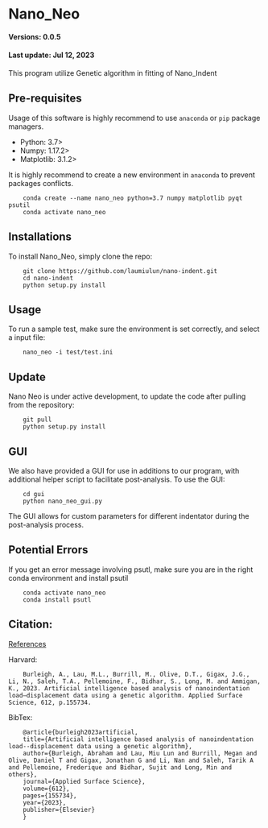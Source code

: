 # Nano_Neo
#### Versions: 0.0.5
#### Last update: Jul 12, 2023

This program utilize Genetic algorithm in fitting of Nano_Indent

## Pre-requisites
Usage of this software is highly recommend to use `anaconda` or `pip` package managers.

  - Python: 3.7>
  - Numpy: 1.17.2>
  - Matplotlib: 3.1.2>

It is highly recommend to create a new environment in `anaconda` to prevent packages conflicts.

        conda create --name nano_neo python=3.7 numpy matplotlib pyqt psutil
        conda activate nano_neo


## Installations
To install Nano_Neo, simply clone the repo:

        git clone https://github.com/laumiulun/nano-indent.git
        cd nano-indent
        python setup.py install


## Usage
To run a sample test, make sure the environment is set correctly, and select a input file:

        nano_neo -i test/test.ini

## Update
Nano Neo is under active development, to update the code after pulling from the repository:

        git pull
        python setup.py install

## GUI

We also have provided a GUI for use in additions to our program, with additional helper script to facilitate post-analysis. To use the GUI:

        cd gui
        python nano_neo_gui.py

The GUI allows for custom parameters for different indentator during the post-analysis process.

## Potential Errors
If you get an error message involving psutl, make sure you are in the right conda environment and install psutil

        conda activate nano_neo
        conda install psutl

## Citation:

[References](https://www.sciencedirect.com/science/article/pii/S0169433222032627)

Harvard:

        Burleigh, A., Lau, M.L., Burrill, M., Olive, D.T., Gigax, J.G., Li, N., Saleh, T.A., Pellemoine, F., Bidhar, S., Long, M. and Ammigan, K., 2023. Artificial intelligence based analysis of nanoindentation load–displacement data using a genetic algorithm. Applied Surface Science, 612, p.155734.

BibTex:

        @article{burleigh2023artificial,
        title={Artificial intelligence based analysis of nanoindentation load--displacement data using a genetic algorithm},
        author={Burleigh, Abraham and Lau, Miu Lun and Burrill, Megan and Olive, Daniel T and Gigax, Jonathan G and Li, Nan and Saleh, Tarik A and Pellemoine, Frederique and Bidhar, Sujit and Long, Min and others},
        journal={Applied Surface Science},
        volume={612},
        pages={155734},
        year={2023},
        publisher={Elsevier}
        }
